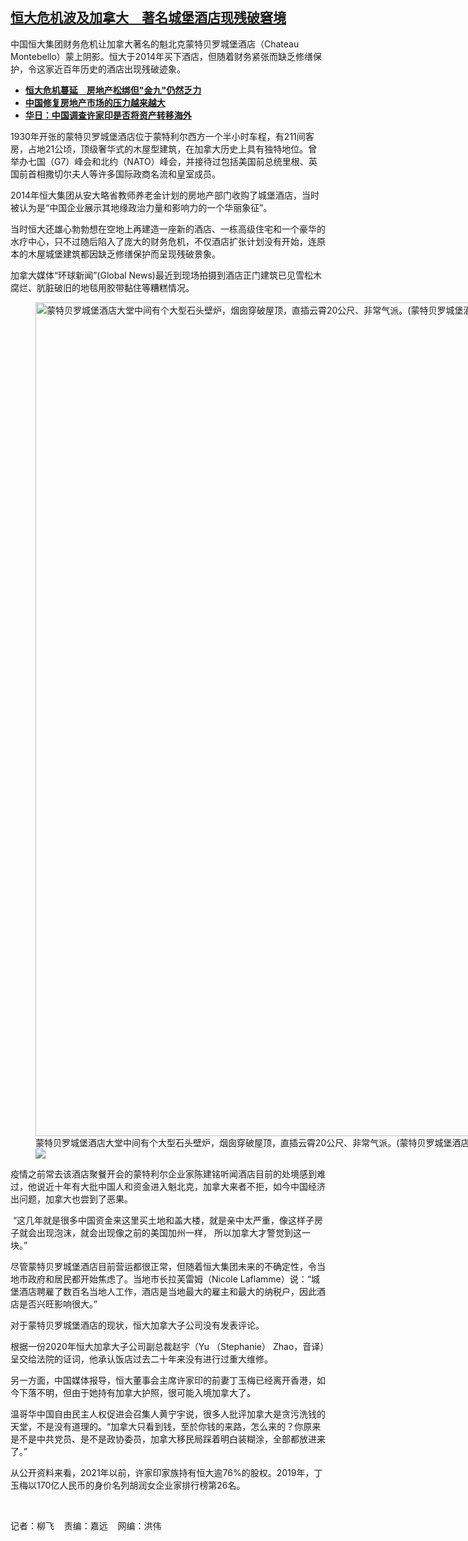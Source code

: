 <!--1696357920000-->
[恒大危机波及加拿大　著名城堡酒店现残破窘境](https://www.rfa.org/mandarin/yataibaodao/junshiwaijiao/lf-10032023135704.html)
------

<p>中国恒大集团财务危机让加拿大著名的魁北克蒙特贝罗城堡酒店（Chateau Montebello）蒙上阴影。恒大于2014年买下酒店，但随着财务紧张而缺乏修缮保护，令这家近百年历史的酒店出现残破迹象。</p><ul><li><strong><span class="result-title"><a class="state-published" href="https://www.rfa.org/mandarin/yataibaodao/jingmao/gf-10032023083505.html">恒大危机蔓延　房地产松绑但"金九"仍然乏力</a></span></strong></li><li><strong><span class="result-title"> <a class="state-published" href="https://www.rfa.org/mandarin/Xinwen/2-10032023104652.html">中国修复房地产市场的压力越来越大</a> </span></strong></li><li><span class="result-title"> <a class="state-published" href="https://www.rfa.org/mandarin/Xinwen/6-10022023141904.html"><strong>华日：中国调查许家印是否将资产转移海外</strong></a> </span></li></ul><p><span style="font-weight: 400;">1930年开张的蒙特贝罗城堡酒店位于蒙特利尔西方一个半小时车程，有211间客房，占地21公顷，顶级奢华式的木屋型建筑，在加拿大历史上具有独特地位。曾举办七国（G7）峰会和北约（NATO）峰会，并接待过包括美国前总统里根、英国前首相撒切尔夫人等许多国际政商名流和皇室成员。</span></p><p><span style="font-weight: 400;">2014年恒大集团从安大略省教师养老金计划的房地产部门收购了城堡酒店，当时被认为是“中国企业展示其地缘政治力量和影响力的一个华丽象征”。</span></p><p><span style="font-weight: 400;">当时恒大还雄心勃勃想在空地上再建造一座新的酒店、一栋高级住宅和一个豪华的水疗中心，只不过随后陷入了庞大的财务危机，不仅酒店扩张计划没有开始，连原本的木屋城堡建筑都因缺乏修缮保护而呈现残破景象。</span></p><p><span style="font-weight: 400;">加拿大媒体“环球新闻”(Global News)最近到现场拍摄到酒店正门建筑已见雪松木腐烂、肮脏破旧的地毯用胶带黏住等糟糕情况。</span></p><p><span style="font-weight: 400;"><figure class="image-richtext image-inline captioned" style="width:2000px;"><img alt="蒙特贝罗城堡酒店大堂中间有个大型石头壁炉，烟囱穿破屋顶，直插云霄20公尺、非常气派。(蒙特贝罗城堡酒店官网照片)" height="1334" src="https://www.rfa.org/mandarin/yataibaodao/junshiwaijiao/lf-10032023135704.html/chateau-2.jpg/@@images/03125721-5253-4040-8ac3-c4394d318e2d.jpeg" title="Chateau 2.jpg" width="2000"/><figcaption class="image-caption">蒙特贝罗城堡酒店大堂中间有个大型石头壁炉，烟囱穿破屋顶，直插云霄20公尺、非常气派。(蒙特贝罗城堡酒店官网照片)</figcaption><small></small><div id="zoomattribute"><a data-caption="蒙特贝罗城堡酒店大堂中间有个大型石头壁炉，烟囱穿破屋顶，直插云霄20公尺、非常气派。(蒙特贝罗城堡酒店官网照片)" data-fancybox="" href="https://www.rfa.org/mandarin/yataibaodao/junshiwaijiao/lf-10032023135704.html/chateau-2.jpg" id="single_image" title="蒙特贝罗城堡酒店大堂中间有个大型石头壁炉，烟囱穿破屋顶，直插云霄20公尺、非常气派。(蒙特贝罗城堡酒店官网照片)"><img src="/++plone++rfa-resources/img/icon-zoom.png"/></a></div></figure></span></p><p><span style="font-weight: 400;">疫情之前常去该酒店聚餐开会的蒙特利尔企业家陈建铭听闻酒店目前的处境感到难过，他说近十年有大批中国人和资金进入魁北克，加拿大来者不拒，如今中国经济出问题，加拿大也尝到了恶果。</span></p><p><span style="font-weight: 400;"> “这几年就是很多中国资金来这里买土地和盖大楼，就是亲中太严重，像这样子房子就会出现泡沫，就会出现像之前的美国加州一样， 所以加拿大才警觉到这一块。”</span></p><p><span style="font-weight: 400;">尽管蒙特贝罗城堡酒店目前营运都很正常，但随着恒大集团未来的不确定性，令当地市政府和居民都开始焦虑了。当地市长拉芙雷姆（Nicole Laflamme）说：“城堡酒店聘雇了数百名当地人工作，酒店是当地最大的雇主和最大的纳税户，因此酒店是否兴旺影响很大。”</span></p><p><span style="font-weight: 400;">对于蒙特贝罗城堡酒店的现状，恒大加拿大子公司没有发表评论。</span></p><p><span style="font-weight: 400;">根据一份2020年恒大加拿大子公司副总裁赵宇（Yu （Stephanie） Zhao，音译）呈交给法院的证词，他承认饭店过去二十年来没有进行过重大维修。</span></p><p><span style="font-weight: 400;">另一方面，中国媒体报导，恒大董事会主席许家印的前妻丁玉梅已经离开香港，如今下落不明，但由于她持有加拿大护照，很可能入境加拿大了。</span></p><p><span style="font-weight: 400;">温哥华中国自由民主人权促进会召集人黄宁宇说，很多人批评加拿大是贪污洗钱的天堂，不是没有道理的。“加拿大只看到钱，至於你钱的来路，怎么来的？你原来是不是中共党员、是不是政协委员，加拿大移民局踩着明白装糊涂，全部都放进来了。”</span></p><p><span style="font-weight: 400;">从公开资料来看，2021年以前，许家印家族持有恒大逾76%的股权。2019年，丁玉梅以170亿人民币的身价名列胡润女企业家排行榜第26名。</span></p><p><span class="result-title"> </span></p><p><span style="font-weight: 400;">记者：柳飞    责编：嘉远    网编：洪伟</span><span class="result-title"></span><span class="result-title"></span></p>
